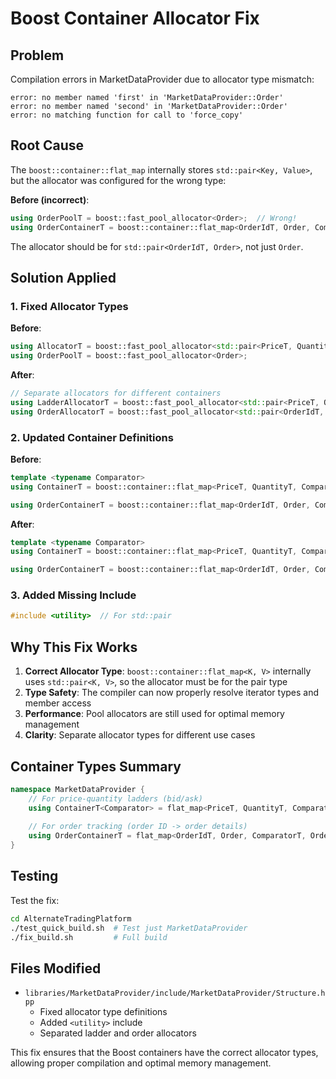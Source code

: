 # Boost Container Allocator Fix

## Problem
Compilation errors in MarketDataProvider due to allocator type mismatch:
```
error: no member named 'first' in 'MarketDataProvider::Order'
error: no member named 'second' in 'MarketDataProvider::Order'
error: no matching function for call to 'force_copy'
```

## Root Cause
The `boost::container::flat_map` internally stores `std::pair<Key, Value>`, but the allocator was configured for the wrong type:

**Before (incorrect)**:
```cpp
using OrderPoolT = boost::fast_pool_allocator<Order>;  // Wrong!
using OrderContainerT = boost::container::flat_map<OrderIdT, Order, ComparatorT, OrderPoolT>;
```

The allocator should be for `std::pair<OrderIdT, Order>`, not just `Order`.

## Solution Applied

### 1. Fixed Allocator Types
**Before**:
```cpp
using AllocatorT = boost::fast_pool_allocator<std::pair<PriceT, QuantityT>, ...>;
using OrderPoolT = boost::fast_pool_allocator<Order>;
```

**After**:
```cpp
// Separate allocators for different containers
using LadderAllocatorT = boost::fast_pool_allocator<std::pair<PriceT, QuantityT>, ...>;
using OrderAllocatorT = boost::fast_pool_allocator<std::pair<OrderIdT, Order>, ...>;
```

### 2. Updated Container Definitions
**Before**:
```cpp
template <typename Comparator>
using ContainerT = boost::container::flat_map<PriceT, QuantityT, Comparator, AllocatorT>;

using OrderContainerT = boost::container::flat_map<OrderIdT, Order, ComparatorT, OrderPoolT>;
```

**After**:
```cpp
template <typename Comparator>
using ContainerT = boost::container::flat_map<PriceT, QuantityT, Comparator, LadderAllocatorT>;

using OrderContainerT = boost::container::flat_map<OrderIdT, Order, ComparatorT, OrderAllocatorT>;
```

### 3. Added Missing Include
```cpp
#include <utility>  // For std::pair
```

## Why This Fix Works

1. **Correct Allocator Type**: `boost::container::flat_map<K, V>` internally uses `std::pair<K, V>`, so the allocator must be for the pair type
2. **Type Safety**: The compiler can now properly resolve iterator types and member access
3. **Performance**: Pool allocators are still used for optimal memory management
4. **Clarity**: Separate allocator types for different use cases

## Container Types Summary

```cpp
namespace MarketDataProvider {
    // For price-quantity ladders (bid/ask)
    using ContainerT<Comparator> = flat_map<PriceT, QuantityT, Comparator, LadderAllocatorT>;
    
    // For order tracking (order ID -> order details)
    using OrderContainerT = flat_map<OrderIdT, Order, ComparatorT, OrderAllocatorT>;
}
```

## Testing

Test the fix:
```bash
cd AlternateTradingPlatform
./test_quick_build.sh  # Test just MarketDataProvider
./fix_build.sh         # Full build
```

## Files Modified

- `libraries/MarketDataProvider/include/MarketDataProvider/Structure.hpp`
  - Fixed allocator type definitions
  - Added `<utility>` include
  - Separated ladder and order allocators

This fix ensures that the Boost containers have the correct allocator types, allowing proper compilation and optimal memory management.